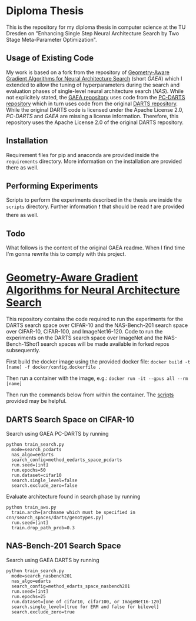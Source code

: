 # Diploma Thesis
This is the repository for my diploma thesis in computer science at the TU Dresden on "Enhancing Single Step Neural Architecture Search by Two Stage Meta-Parameter Optimization".

## Usage of Existing Code
My work is based on a fork from the repository of [Geometry-Aware Gradient Algorithms for Neural Architecture Search](https://arxiv.org/pdf/2004.07802.pdf) (short _GAEA_) which I extended to allow the tuning of hyperparameters during the search and evaluation phases of single-level neural architecture search (_NAS_). While not explicitely stated, the [GAEA repository](https://github.com/liamcli/gaea_release) uses code from the [PC-DARTS repository](https://github.com/yuhuixu1993/PC-DARTS) which in turn uses code from the original [DARTS repository](https://github.com/quark0/darts). While the original DARTS code is licensed under the Apache License 2.0, _PC-DARTS_ and _GAEA_ are missing a license information. Therefore, this repository uses the Apache License 2.0 of the original DARTS repository.

## Installation
Requirement files for pip and anaconda are provided inside the `requirements` directory. More information on the installation are provided there as well.

## Performing Experiments
Scripts to perform the experiments described in the thesis are inside the `scripts` directory. Further information :exclamation: that should be read :exclamation: are provided there as well.

## Todo
What follows is the content of the original GAEA readme. When I find time I'm gonna rewrite this to comply with this project. 

# [Geometry-Aware Gradient Algorithms for Neural Architecture Search](https://arxiv.org/pdf/2004.07802.pdf)
This repository contains the code required to run the experiments for the DARTS search space over CIFAR-10 and the NAS-Bench-201 search space over CIFAR-10, CIFAR-100, and ImageNet16-120.  Code to run the experiments on the DARTS search space over ImageNet and the NAS-Bench-1Shot1 search spaces will be made available in forked repos subsequently.  

First build the docker image using the provided docker file:
`docker build -t [name] -f docker/config.dockerfile .`

Then run a container with the image, e.g.:
`docker run -it --gpus all --rm [name]`

Then run the commands below from within the container.  The [scripts](scripts) provided may be helpful.

## DARTS Search Space on CIFAR-10
Search using GAEA PC-DARTS by running
~~~
python train_search.py 
  mode=search_pcdarts 
  nas_algo=eedarts 
  search_config=method_eedarts_space_pcdarts 
  run.seed=[int] 
  run.epochs=50
  run.dataset=cifar10
  search.single_level=false
  search.exclude_zero=false
~~~

Evaluate architecture found in search phase by running
~~~
python train_aws.py
  train.arch=[archname which must be specified in cnn/search_spaces/darts/genotypes.py]
  run.seed=[int]
  train.drop_path_prob=0.3
~~~
  
## NAS-Bench-201 Search Space
Search using GAEA DARTS by running
~~~
python train_search.py
  mode=search_nasbench201
  nas_algo=edarts
  search_config=method_edarts_space_nasbench201
  run.seed=[int]
  run.epochs=25
  run.dataset=[one of cifar10, cifar100, or ImageNet16-120]
  search.single_level=[true for ERM and false for bilevel]
  search.exclude_zero=true
~~~

